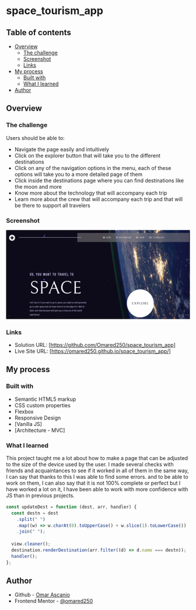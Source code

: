 # space_tourism_app

## Table of contents

- [Overview](#overview)
  - [The challenge](#the-challenge)
  - [Screenshot](#screenshot)
  - [Links](#links)
- [My process](#my-process)
  - [Built with](#built-with)
  - [What I learned](#what-i-learned)
- [Author](#author)

## Overview

### The challenge

Users should be able to:

- Navigate the page easily and intuitively
- Click on the explorer button that will take you to the different destinations
- Click on any of the navigation options in the menu, each of these options will take you to a more detailed page of them
- Click inside the destinations page where you can find destinations like the moon and more
- Know more about the technology that will accompany each trip
- Learn more about the crew that will accompany each trip and that will be there to support all travelers

### Screenshot

![Design](https://github.com/Omared250/space_tourism_app/blob/master/src/design/home_page.png)

### Links

- Solution URL: [https://github.com/Omared250/space_tourism_app]
- Live Site URL: [https://omared250.github.io/space_tourism_app/]

## My process

### Built with

- Semantic HTML5 markup
- CSS custom properties
- Flexbox
- Responsive Design
- [Vanilla JS]
- [Architecture - MVC]

### What I learned

This project taught me a lot about how to make a page that can be adjusted to the size of the device used by the user. I made several checks with
friends and acquaintances to see if it worked in all of them in the same way, I can say that thanks to this I was able to find some errors. and to be
able to work on them, I can also say that it is not 100% complete or perfect but I have worked a lot on it, I have been able to work with more confidence
with JS than in previous projects.

```js proud-of-this:
const updateDest = function (dest, arr, handler) {
  const destn = dest
    .split(" ")
    .map((w) => w.charAt(0).toUpperCase() + w.slice(1).toLowerCase())
    .join(" ");

  view.cleaner();
  destination.renderDestination(arr.filter((d) => d.name === destn));
  handler();
};
```

## Author

- Github - [Omar Ascanio](https://github.com/Omared250)
- Frontend Mentor - [@omared250](https://www.frontendmentor.io/profile/Omared250)
